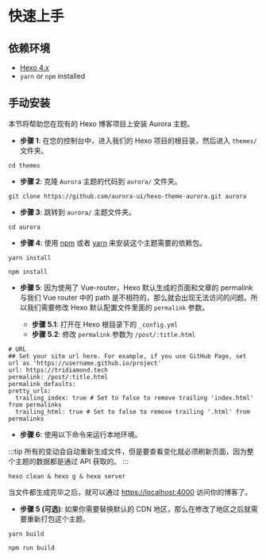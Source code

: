 # 快速上手

## 依赖环境

- [Hexo 4.x](https://hexo.io/)
- `yarn` or `npm` installed

## 手动安装

本节将帮助您在现有的 Hexo 博客项目上安装 Aurora 主题。

- **步骤 1**: 在您的控制台中，进入我们的 Hexo 项目的根目录，然后进入 `themes/` 文件夹。

```shell:no-line-numbers
cd themes
```

- **步骤 2**: 克隆 `Aurora` 主题的代码到 `aurora/` 文件夹。

```shell:no-line-numbers
git clone https://github.com/aurora-ui/hexo-theme-aurora.git aurora
```

- **步骤 3**: 跳转到 `aurora/` 主题文件夹。

```shell:no-line-numbers
cd aurora
```

- **步骤 4**: 使用 [npm](https://www.npmjs.cn/getting-started/installing-node/) 或者 [yarn](https://www.yarnpkg.cn/getting-started/install) 来安装这个主题需要的依赖包。

<CodeGroup>
  <CodeGroupItem title="YARN">

```shell:no-line-numbers
yarn install
```

  </CodeGroupItem>

  <CodeGroupItem title="NPM">

```shell:no-line-numbers
npm install
```

  </CodeGroupItem>
</CodeGroup>

- **步骤 5**: 因为使用了 Vue-router，Hexo 默认生成的页面和文章的 permalink 与我们 Vue router 中的 path 是不相符的，那么就会出现无法访问的问题。所以我们需要修改 Hexo 默认配置文件里面的 `permalink` 参数。

  - **步骤 5.1**: 打开在 Hexo 根目录下的 `_config.yml`
  - **步骤 5.2**: 修改 `permalink` 参数为 `/post/:title.html`

```yaml:no-line-numbers{4}
# URL
## Set your site url here. For example, if you use GitHub Page, set url as 'https://username.github.io/project'
url: https://tridiamond.tech
permalink: /post/:title.html
permalink_defaults:
pretty_urls:
  trailing_index: true # Set to false to remove trailing 'index.html' from permalinks
  trailing_html: true # Set to false to remove trailing '.html' from permalinks
```

- **步骤 6**: 使用以下命令来运行本地环境。

:::tip
所有的变动会自动重新生成文件，但是要查看变化就必须刷新页面，因为整个主题的数据都是通过 API 获取的。
:::

```shell:no-line-numbers
hexo clean & hexo g & hexo server
```

当文件都生成完毕之后，就可以通过 [https://localhost:4000](https://localhost:4000) 访问你的博客了。

- **步骤 5 (可选)**: 如果你需要替换默认的 CDN 地区，那么在修改了地区之后就需要重新打包这个主题。

<CodeGroup>
  <CodeGroupItem title="YARN">

```shell:no-line-numbers
yarn build
```

  </CodeGroupItem>

  <CodeGroupItem title="NPM">

```shell:no-line-numbers
npm run build
```

  </CodeGroupItem>
</CodeGroup>
